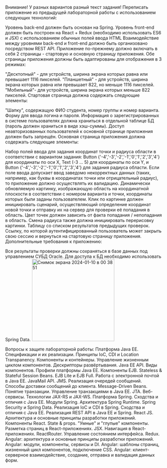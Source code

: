 Внимание! У разных вариантов разный текст задания!
Переписать приложение из предыдущей лабораторной работы с использованием следующих технологий:

Уровень back-end должен быть основан на Spring.
Уровень front-end должен быть построен на React + Redux (необходимо использовать ES6 и JSX) с использованием обычных полей ввода HTML
Взаимодействие между уровнями back-end и front-end должно быть организовано посредством REST API.
Приложение по-прежнему должно включать в себя 2 страницы - стартовую и основную страницу приложения. Обе страницы приложения должны быть адаптированы для отображения в 3 режимах:

"Десктопный" - для устройств, ширина экрана которых равна или превышает 1116 пикселей.
"Планшетный" - для устройств, ширина экрана которых равна или превышает 822, но меньше 1116 пикселей.
"Мобильный"- для устройств, ширина экрана которых меньше 822 пикселей.
Стартовая страница должна содержать следующие элементы:

"Шапку", содержащую ФИО студента, номер группы и номер варианта.
Форму для ввода логина и пароля. Информация о зарегистрированных в системе пользователях должна храниться в отдельной таблице БД (пароль должен храниться в виде хэш-суммы). Доступ неавторизованных пользователей к основной странице приложения должен быть запрещён.
Основная страница приложения должна содержать следующие элементы:

Набор полей ввода для задания координат точки и радиуса области в соответствии с вариантом задания: Button {'-4','-3','-2','-1','0','1','2','3','4'} для координаты по оси X, Text (-3 ... 5) для координаты по оси Y, и Button {'-4','-3','-2','-1','0','1','2','3','4'} для задания радиуса области. Если поле ввода допускает ввод заведомо некорректных данных (таких, например, как буквы в координатах точки или отрицательный радиус), то приложение должно осуществлять их валидацию.
Динамически обновляемую картинку, изображающую область на координатной плоскости в соответствии с номером варианта и точки, координаты которых были заданы пользователем. Клик по картинке должен инициировать сценарий, осуществляющий определение координат новой точки и отправку их на сервер для проверки её попадания в область. Цвет точек должен зависить от факта попадания / непопадания в область. Смена радиуса также должна инициировать перерисовку картинки.
Таблицу со списком результатов предыдущих проверок.
Ссылку, по которой аутентифицированный пользователь может закрыть свою сессию и вернуться на стартовую страницу приложения.
Дополнительные требования к приложению:

Все результаты проверки должны сохраняться в базе данных под управлением СУБД Oracle.
Для доступа к БД необходимо использовать Spring Data.
<img width="264" alt="Снимок экрана 2024-01-10 в 00 38 51" src="https://github.com/poplopok/web/assets/117458840/4b313bec-3b00-4891-965a-11f300e6fa69">

Вопросы к защите лабораторной работы:
Платформа Java EE. Спецификации и их реализации.
Принципы IoC, CDI и Location Transpanency. Компоненты и контейнеры.
Управление жизненным циклом компонентов. Дескрипторы развёртывания.
Java EE API. Виды компонентов. Профили платформы Java EE.
Компоненты EJB. Stateless & Stateful Session Beans. EJB Lite и EJB Full.
Работа с электронной почтой в Java EE. JavaMail API.
JMS. Реализация очередей сообщений. Способы доставки сообщений до клиента. Message-Driven Beans.
Понятие транзакции. Управление транзакциями в Java EE. JTA.
Веб-сервисы. Технологии JAX-RS и JAX-WS.
Платформа Spring. Сходства и отличия с Java EE.
Модули Spring. Архитектура Spring Runtime. Spring Security и Spring Data.
Реализация IoC и CDI в Spring. Сходства и отличия с Java EE.
Реализация REST API в Java EE и Spring.
React JS. Архитектура и основные принципы разработки приложений.
Компоненты React. State & props. "Умные" и "глупые" компоненты.
Разметка страниц в React-приложениях. JSX.
Навигация в React-приложениях. ReactRouter.
Управление состоянием интерфейса. Redux.
Angular: архитектура и основные принципы разработки приложений.
Angular: модули, компоненты, сервисы и DI.
Angular: шаблоны страниц, жизненный цикл компонентов, подключение CSS.
Angular: клиент-серверное взаимодействие, создание, отправка и валидация данных форм.
